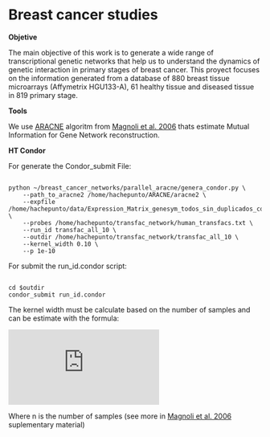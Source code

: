 Breast cancer studies
=====================

__Objetive__

<p>The main objective of this work is to generate a wide range of transcriptional genetic networks that help us to understand the dynamics of genetic interaction in primary stages of breast cancer. This proyect focuses on the information generated from a database of 880 breast tissue microarrays (Affymetrix HGU133-A), 61 healthy tissue and diseased tissue in 819 primary stage.</p>

__Tools__

<p>We use <a href="http://wiki.c2b2.columbia.edu/califanolab/index.php/Software/ARACNE">ARACNE</a> algoritm from <a href="http://www.nature.com/nprot/journal/v1/n2/full/nprot.2006.106.html">Magnoli et al. 2006</a> thats estimate Mutual Information for Gene Network reconstruction.</p>



__HT Condor__

<p>For generate the Condor_submit File:</p>

<pre><code>
python ~/breast_cancer_networks/parallel_aracne/genera_condor.py \
	--path_to_aracne2 /home/hachepunto/ARACNE/aracne2 \
	--expfile /home/hachepunto/data/Expression_Matrix_genesym_todos_sin_duplicados_colapsed.txt \
	--probes /home/hachepunto/transfac_network/human_transfacs.txt \
	--run_id transfac_all_10 \
	--outdir /home/hachepunto/transfac_network/transfac_all_10 \
	--kernel_width 0.10 \
	--p 1e-10
</code></pre>

For submit the run_id.condor script:

<pre><code>
cd $outdir
condor_submit run_id.condor
</code></pre>

<p> The kernel width must be calculate based on the number of samples and can be estimate with the formula:</p>

![equation](http://www.sciweavers.org/tex2img.php?eq=k%3D0.525%20%5Ctimes%20n%5E%7B-0.24%7D&bc=White&fc=Black&im=jpg&fs=12&ff=arev&edit=0)

<p>Where n is the number of samples (see more in <a href="http://www.nature.com/nprot/journal/v1/n2/full/nprot.2006.106.html">Magnoli et al. 2006</a> suplementary material)</p>
